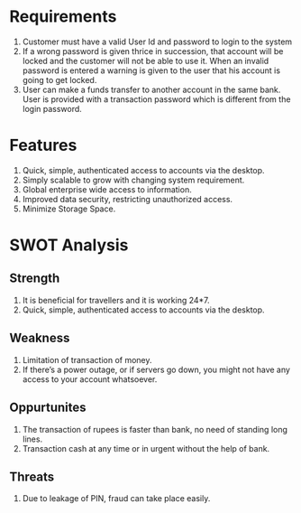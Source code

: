 # Requirements

1. Customer must have a valid User Id and password to login to the system
2. If a wrong password is given thrice in succession, that account will be locked and the customer will not be able to use it. When an invalid password is entered a warning is given to the user that his account is going to get locked.
3.  User can make a funds transfer to another account in the same bank. User is provided with a transaction password which is different from the login password.

# Features

1. Quick, simple, authenticated access to accounts via the desktop.
2. Simply scalable to grow with changing system requirement.
3. Global enterprise wide access to information.
4. Improved data security, restricting unauthorized access.
5. Minimize Storage Space.

# SWOT Analysis

## Strength

1. It is beneficial for travellers and it is working 24*7.
2. Quick, simple, authenticated access to accounts via the desktop.

## Weakness

1. Limitation of transaction of money.
2. If there’s a power outage, or if servers go down, you might not have any access to your account whatsoever.

## Oppurtunites

1. The transaction of rupees is faster than bank, no need of standing long lines.
2. Transaction cash at any time or in urgent without the help of bank.

## Threats

1. Due to leakage of PIN, fraud can take place easily.
